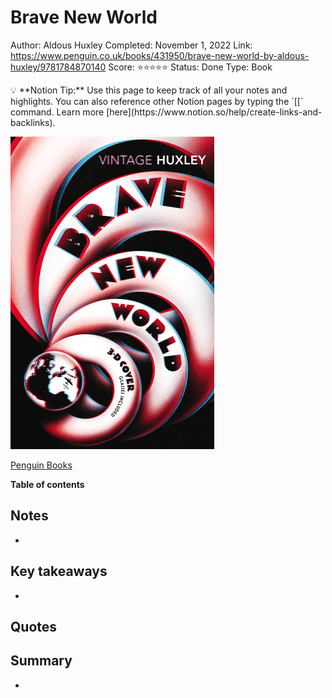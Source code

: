 # Brave New World

Author: Aldous Huxley
Completed: November 1, 2022
Link: https://www.penguin.co.uk/books/431950/brave-new-world-by-aldous-huxley/9781784870140
Score: ⭐️⭐️⭐️⭐️⭐️
Status: Done
Type: Book

<aside>
💡 **Notion Tip:** Use this page to keep track of all your notes and highlights. You can also reference other Notion pages by typing the `[[` command. Learn more [here](https://www.notion.so/help/create-links-and-backlinks).

</aside>

![[Penguin Books](https://www.penguin.co.uk/books/431950/brave-new-world-by-aldous-huxley/9781784870140)](Brave%20New%20World%20aaa8a60cdfb74acc99a70308dac8a5d8/Untitled.png)

[Penguin Books](https://www.penguin.co.uk/books/431950/brave-new-world-by-aldous-huxley/9781784870140)

**Table of contents**

## Notes

- 

## Key takeaways

- 

## Quotes

> 
> 

## Summary

-